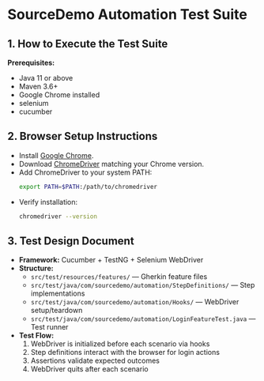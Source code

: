 
# SourceDemo Automation Test Suite

## 1\. How to Execute the Test Suite

**Prerequisites:**
- Java 11 or above
- Maven 3.6+
- Google Chrome installed
- selenium
- cucumber

## 2\. Browser Setup Instructions

- Install [Google Chrome](https://www.google.com/chrome/).
- Download [ChromeDriver](https://chromedriver.chromium.org/downloads) matching your Chrome version.
- Add ChromeDriver to your system PATH:
  ```bash
  export PATH=$PATH:/path/to/chromedriver
  ```
- Verify installation:
  ```bash
  chromedriver --version
  ```

## 3\. Test Design Document

- **Framework:** Cucumber + TestNG + Selenium WebDriver
- **Structure:**
  - `src/test/resources/features/` — Gherkin feature files
  - `src/test/java/com/sourcedemo/automation/StepDefinitions/` — Step implementations
  - `src/test/java/com/sourcedemo/automation/Hooks/` — WebDriver setup/teardown
  - `src/test/java/com/sourcedemo/automation/LoginFeatureTest.java` — Test runner
- **Test Flow:**
  1. WebDriver is initialized before each scenario via hooks
  2. Step definitions interact with the browser for login actions
  3. Assertions validate expected outcomes
  4. WebDriver quits after each scenario
